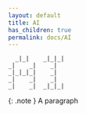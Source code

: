 ```yaml
---
layout: default
title: AI 
has_children: true
permalink: docs/AI
---
```


```text                  
  _|_|    _|_|_|  
_|    _|    _|    
_|_|_|_|    _|    
_|    _|    _|    
_|    _|  _|_|_|  
```


{: .note }
A paragraph